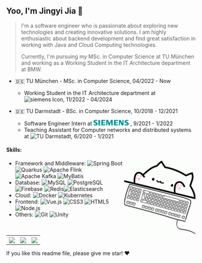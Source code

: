 ## Yoo, I'm Jingyi Jia 👋
> I'm a software engineer who is passionate about exploring new technologies and creating innovative solutions. I am highly enthusiastic about backend development and find great satisfaction in working with Java and Cloud Computing technologies.
> 
> Currently, I'm pursuing my MSc. in Computer Science at TU München and working as a Working Student in the IT Architecture department at BMW.

+ 🇩🇪 TU München - MSc. in Computer Science, 04/2022 - Now
	+ Working Student in the IT Architecture department at <img src="https://upload.wikimedia.org/wikipedia/commons/f/f4/BMW_logo_%28gray%29.svg" height="30" alt="siemens Icon" title="siemens  Icon">, 11/2022 - 04/2024

+ 🇩🇪 TU Darmstadt - BSc. in Computer Science, 10/2018 - 12/2021
  + Software Engineer Intern at  <img src="https://raw.githubusercontent.com/elaineJJY/Storage/12fcb458bf2ff461881c63ae527661bee45b8e2e/Picture/SIE.DE_BIG-8513f49c.png" height="15" alt="siemens Icon" title="siemens  Icon"> , 9/2021 - 1/2022
  + Teaching Assistant for Computer networks and distributed systems at <img src="https://upload.wikimedia.org/wikipedia/de/2/24/TU_Darmstadt_Logo.svg" height="30" alt="TU Darmstadt" title="siemens  Icon">, 6/2020 - 1/2021


#### Skills:
<img align="right" src="https://github.com/elaineJJY/Storage/blob/main/Picture/bongo-cat-typing2.gif" height="200" />

- Framework and Middleware: ![Spring Boot](https://img.shields.io/badge/Spring%20Boot-6DB33F?style=flat&logo=Spring-Boot&logoColor=white) ![Quarkus](https://img.shields.io/badge/Qaurkus-white?style=flat&logo=Quarkus&logoColor=4089E5) ![Apache Flink](https://img.shields.io/badge/Apache%20Flink-E6526F?style=flat&logo=Apache%20Flink&logoColor=white) ![Apache Kafka](https://img.shields.io/badge/Apache%20Kafka-000?style=flat&logo=apachekafka)  ![MyBatis](https://img.shields.io/badge/MyBatis-000?style=flat&logo=MyBatis&logoColor=white) 
- Database: ![MySQL](https://img.shields.io/badge/MySQL-4479A1?style=flat&logo=mysql&logoColor=white) ![PostgreSQL](https://img.shields.io/badge/PostgreSQL-336791?style=flat&logo=postgresql&logoColor=white) ![Firebase](https://img.shields.io/badge/Google%20Firebase-%23039BE5.svg?style=flat&logo=firebase) ![Redis](https://img.shields.io/badge/Redis-DC382D?style=flat&logo=Redis&logoColor=white)![Elasticsearch](https://img.shields.io/badge/-ElasticSearch-005571?style=for-the-badge&logo=elasticsearch)
- Cloud:  ![Docker](https://img.shields.io/badge/Docker-%230db7ed.svg?style=flat&logo=docker&logoColor=white) ![Kubernetes](https://img.shields.io/badge/Kubernetes-%23326ce5.svg?style=flat&logo=kubernetes&logoColor=white) 
- Frontend: ![Vue.js](https://img.shields.io/badge/Vue%2Ejs-%2335495e.svg?style=flat&logo=vuedotjs&logoColor=%234FC08D) ![CSS3](https://img.shields.io/badge/CSS3-%231572B6.svg?style=flat&logo=css3&logoColor=white) ![HTML5](https://img.shields.io/badge/HTML5-%23E34F26.svg?style=flat&logo=html5&logoColor=white) 	![Node.js](https://img.shields.io/badge/node.js-%2343853D.svg?style=for-the-badge&logo=node-dot-js&logoColor=white)
- Others:  ![Git](https://img.shields.io/badge/Git-%23F05033.svg?style=flat&logo=git&logoColor=white) ![Unity](https://img.shields.io/badge/Unity-%23000000.svg?style=flat&logo=unity&logoColor=white)
<br/>


<table>
<tr>
  <td><img align="center" src="https://github-readme-stats.vercel.app/api?username=elaineJJY&count_private=false&show_icons=true&theme=noctis_minimus&hide=stars&include_all_commits=true&hide_rank=true" height="200" /></td> 
  <td><img align="center" src="https://github-readme-stats.vercel.app/api/top-langs/?username=elaineJJY&hide=c%23,Tex,ShaderLab,jupyter%20notebook,CMake,Batchfile,HLSL,Mathematica,GLSL&exclude_repo=deep%2Dlearning&layout=compact&hide_progress=false&theme=noctis_minimus" height="200" /></td>
  <td><img align="center" src="https://github-profile-trophy.vercel.app/?username=elaineJJY&theme=flat&rank=-C,-B&row=2&column=2" height="200" /></td>
</tr> 
</table>

If you like this readme file, please give me star! ❤️
